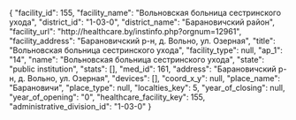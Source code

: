 {
    "facility_id": 155,
    "facility_name": "Вольновская больница сестринского ухода",
    "district_id": "1-03-0",
    "district_name": "Барановичский район",
    "facility_url": "http:\/\/healthcare.by\/instinfo.php?orgnum=12961",
    "facility_address": "Барановичский р-н, д. Вольно, ул. Озерная",
    "title": "Вольновская больница сестринского ухода",
    "facility_type": null,
    "ap_1": "14",
    "name": "Вольновская больница сестринского ухода",
    "state": "public institution",
    "stats": [],
    "med_id": 161,
    "address": "Барановичский р-н, д. Вольно, ул. Озерная",
    "devices": [],
    "coord_x_y": null,
    "place_name": "Барановичи",
    "place_type": null,
    "localties_key": 5,
    "year_of_closing": null,
    "year_of_opening": "0",
    "healthcare_facility_key": 155,
    "administrative_division_id": "1-03-0"
}